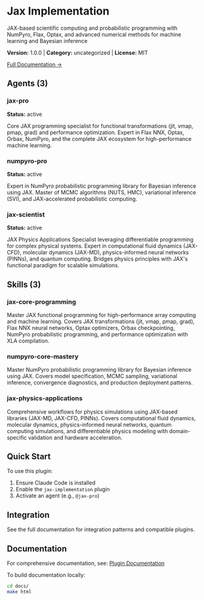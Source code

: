 # Jax Implementation

JAX-based scientific computing and probabilistic programming with NumPyro, Flax, Optax, and advanced numerical methods for machine learning and Bayesian inference

**Version:** 1.0.0 | **Category:** uncategorized | **License:** MIT

[Full Documentation →](https://docs.example.com/plugins/jax-implementation.html)

## Agents (3)

### jax-pro

**Status:** active

Core JAX programming specialist for functional transformations (jit, vmap, pmap, grad) and performance optimization. Expert in Flax NNX, Optax, Orbax, NumPyro, and the complete JAX ecosystem for high-performance machine learning.

### numpyro-pro

**Status:** active

Expert in NumPyro probabilistic programming library for Bayesian inference using JAX. Master of MCMC algorithms (NUTS, HMC), variational inference (SVI), and JAX-accelerated probabilistic computing.

### jax-scientist

**Status:** active

JAX Physics Applications Specialist leveraging differentiable programming for complex physical systems. Expert in computational fluid dynamics (JAX-CFD), molecular dynamics (JAX-MD), physics-informed neural networks (PINNs), and quantum computing. Bridges physics principles with JAX's functional paradigm for scalable simulations.

## Skills (3)

### jax-core-programming

Master JAX functional programming for high-performance array computing and machine learning. Covers JAX transformations (jit, vmap, pmap, grad), Flax NNX neural networks, Optax optimizers, Orbax checkpointing, NumPyro probabilistic programming, and performance optimization with XLA compilation.

### numpyro-core-mastery

Master NumPyro probabilistic programming library for Bayesian inference using JAX. Covers model specification, MCMC sampling, variational inference, convergence diagnostics, and production deployment patterns.

### jax-physics-applications

Comprehensive workflows for physics simulations using JAX-based libraries (JAX-MD, JAX-CFD, PINNs). Covers computational fluid dynamics, molecular dynamics, physics-informed neural networks, quantum computing simulations, and differentiable physics modeling with domain-specific validation and hardware acceleration.

## Quick Start

To use this plugin:

1. Ensure Claude Code is installed
2. Enable the `jax-implementation` plugin
3. Activate an agent (e.g., `@jax-pro`)

## Integration

See the full documentation for integration patterns and compatible plugins.

## Documentation

For comprehensive documentation, see: [Plugin Documentation](https://docs.example.com/plugins/jax-implementation.html)

To build documentation locally:

```bash
cd docs/
make html
```
